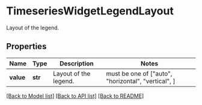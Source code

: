 # TimeseriesWidgetLegendLayout

Layout of the legend.

## Properties

| Name      | Type    | Description           | Notes                                               |
| --------- | ------- | --------------------- | --------------------------------------------------- |
| **value** | **str** | Layout of the legend. | must be one of ["auto", "horizontal", "vertical", ] |

[[Back to Model list]](README.md#documentation-for-models) [[Back to API list]](README.md#documentation-for-api-endpoints) [[Back to README]](README.md)
